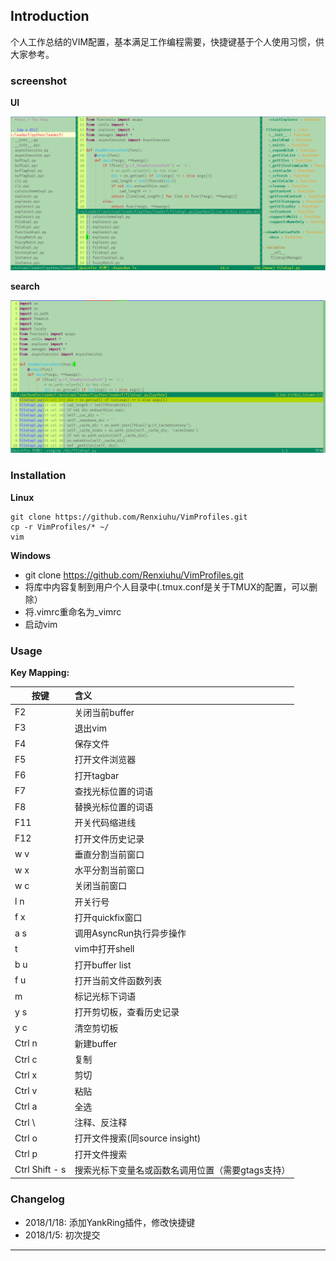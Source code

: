 ## Introduction

个人工作总结的VIM配置，基本满足工作编程需要，快捷键基于个人使用习惯，供大家参考。

### screenshot

**UI**

![screenshot](ui.png)

**search**

![screenshot](search.png)

### Installation

**Linux**


	git clone https://github.com/Renxiuhu/VimProfiles.git 
	cp -r VimProfiles/* ~/
	vim


**Windows**

- git clone https://github.com/Renxiuhu/VimProfiles.git
- 	将库中内容复制到用户个人目录中(.tmux.conf是关于TMUX的配置，可以删除）
- 	将.vimrc重命名为_vimrc
- 	启动vim



### Usage


**Key Mapping:**

| 按键             | 含义          |
| -------------   |:-------------|
| F2              | 关闭当前buffer                                |
| F3              | 退出vim                                       |
| F4              | 保存文件                                      |
| F5              | 打开文件浏览器                                |
| F6              | 打开tagbar                                   |
| F7              | 查找光标位置的词语                             |
| F8              | 替换光标位置的词语                             |
| F11             | 开关代码缩进线                                 |
| F12             | 打开文件历史记录                               |
| w  v            | 垂直分割当前窗口                               |
| w  x            | 水平分割当前窗口                               |
| w  c            | 关闭当前窗口                                   |
| l  n            | 开关行号                                      |
| f  x            | 打开quickfix窗口                              |
| a  s            | 调用AsyncRun执行异步操作                       |
| t               | vim中打开shell                                |
| b  u            | 打开buffer list                               |
| f  u            | 打开当前文件函数列表                            |
| m               | 标记光标下词语                                 |
| y  s            | 打开剪切板，查看历史记录                      |
| y  c            | 清空剪切板                                    |
| Ctrl n          | 新建buffer                                    |
| Ctrl c          | 复制                                          |
| Ctrl x          | 剪切                                          | 
| Ctrl v          | 粘贴                                          |
| Ctrl a          | 全选                                          |
| Ctrl \          | 注释、反注释                                   |
| Ctrl o          | 打开文件搜索(同source insight)                    |
| Ctrl p          | 打开文件搜索                                   |
| Ctrl Shift - s  | 搜索光标下变量名或函数名调用位置（需要gtags支持） |


### Changelog

* 2018/1/18: 添加YankRing插件，修改快捷键
* 2018/1/5: 初次提交

--------------------------------------------------------------------------------
